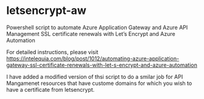 # letsencrypt-aw
Powershell script to automate Azure Application Gateway and Azure API Management SSL certificate renewals with Let’s Encrypt and Azure Automation

For detailed instructions, please visit https://intelequia.com/blog/post/1012/automating-azure-application-gateway-ssl-certificate-renewals-with-let-s-encrypt-and-azure-automation

I have added a modified version of thsi script to do a smilar job for API Mangamenet resources that have custome domains for which you wish to have a certificate from letsencrypt.
